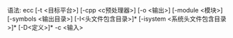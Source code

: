 语法:
ecc [-t <目标平台>] [-cpp <c预处理器>] [-o <输出>] [-module <模块>] [-symbols <输出目录>] [-I<头文件包含目录>]* [-isystem <系统头文件包含目录>]* [-D<定义>]* -c <输入>
